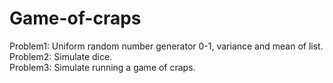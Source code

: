 # Game-of-craps
  
Problem1: Uniform random number generator 0-1, variance and mean of list.  
Problem2: Simulate dice.  
Problem3: Simulate running a game of craps.
